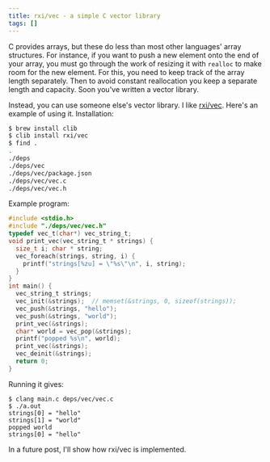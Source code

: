 ```yaml
---
title: rxi/vec - a simple C vector library
tags: []
---
```


C provides arrays, but these do less than most other languages' array structures. For instance, if you want to push a new element onto the end of your array, you must go through the work of resizing it with `realloc` to make room for the new element. For this, you need to keep track of the array length separately. Then to avoid constant reallocation you keep a separate length and capacity. Soon you've written a vector library.

Instead, you can use someone else's vector library. I like [rxi/vec](https://github.com/rxi/vec). Here's an example of using it. Installation:

```sh
$ brew install clib
$ clib install rxi/vec
$ find .
.
./deps
./deps/vec
./deps/vec/package.json
./deps/vec/vec.c
./deps/vec/vec.h
```

Example program:

```c
#include <stdio.h>
#include "./deps/vec/vec.h"
typedef vec_t(char*) vec_string_t;
void print_vec(vec_string_t * strings) {
  size_t i; char * string;
  vec_foreach(strings, string, i) {
    printf("strings[%zu] = \"%s\"\n", i, string);
  }
}
int main() {
  vec_string_t strings;
  vec_init(&strings);  // memset(&strings, 0, sizeof(strings));
  vec_push(&strings, "hello");
  vec_push(&strings, "world");
  print_vec(&strings);
  char* world = vec_pop(&strings);
  printf("popped %s\n", world);
  print_vec(&strings);
  vec_deinit(&strings);
  return 0;
}
```

Running it gives:

```
$ clang main.c deps/vec/vec.c
$ ./a.out
strings[0] = "hello"
strings[1] = "world"
popped world
strings[0] = "hello"
```

In a future post, I'll show how rxi/vec is implemented.
